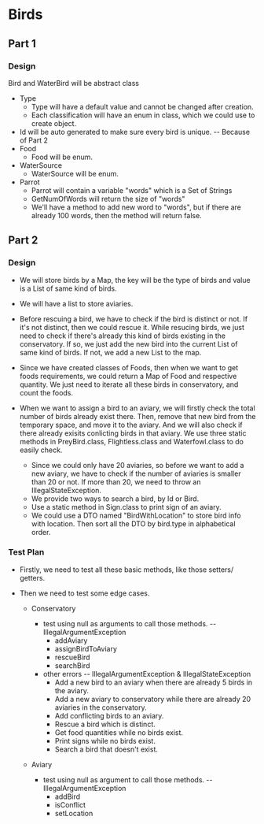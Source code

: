 # Birds
## Part 1
### Design
Bird and WaterBird will be abstract class
* Type
    * Type will have a default value and cannot be changed after creation.
    * Each classification will have an enum in class, which we could use to create object.
* Id will be auto generated to make sure every bird is unique. -- Because of Part 2
* Food
    * Food will be enum.
* WaterSource
    * WaterSource will be enum.
* Parrot
    * Parrot will contain a variable "words" which is a Set of Strings
    * GetNumOfWords will return the size of "words"
    * We'll have a method to add new word to "words", but if there are already 100 words, then the method will return false.

## Part 2
### Design
* We will store birds by a Map, the key will be the type of birds and value is a List of same kind of birds. 

* We will have a list to store aviaries.

* Before rescuing a bird, we have to check if the bird is distinct or not. If it's not distinct, then we could rescue it. While resucing birds, we just need to check if there's already this kind of birds existing in the conservatory. If so, we just add the new bird into the current List of same kind of birds. If not, we add a new List to the map.

* Since we have created classes of Foods, then when we want to get foods requirements, we could return a Map of Food and respective quantity. We just need to iterate all these birds in conservatory, and count the foods.

* When we want to assign a bird to an aviary, we will firstly check the total number of birds already exist there. Then, remove that new bird from the temporary space, and move it to the aviary. And we will also check if there already exisits conlicting birds in that aviary. We use three static methods in PreyBird.class, Flightless.class and Waterfowl.class to do easily check.
    * Since we could only have 20 aviaries, so before we want to add a new aviary, we have to check if the number of aviaries is smaller than 20 or not. If more than 20, we need to throw an IllegalStateException.
    * We provide two ways to search a bird, by Id or Bird.
    * Use a static method in Sign.class to print sign of an aviary.
    * We could use a DTO named "BirdWithLocation" to store bird info with location. Then sort all the DTO by bird.type in alphabetical order.
    
### Test Plan
* Firstly, we need to test all these basic methods, like those setters/ getters.

* Then we need to test some edge cases.
    * Conservatory
        * test using null as arguments to call those methods. -- IllegalArgumentException
            * addAviary
            * assignBirdToAviary
            * rescueBird
            * searchBird
        * other errors -- IllegalArgumentException & IllegalStateException
            * Add a new bird to an aviary when there are already 5 birds in the aviary.
            * Add a new aviary to conservatory while there are already 20 aviaries in the conservatory.
            * Add conflicting birds to an aviary.
            * Rescue a bird which is distinct.
            * Get food quantities while no birds exist.
            * Print signs while no birds exist.
            * Search a bird that doesn't exist.
            
    * Aviary
        * test using null as argument to call those methods. -- IllegalArgumentException
            * addBird
            * isConflict
            * setLocation
        
    